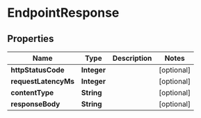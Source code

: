 
# EndpointResponse

## Properties
Name | Type | Description | Notes
------------ | ------------- | ------------- | -------------
**httpStatusCode** | **Integer** |  |  [optional]
**requestLatencyMs** | **Integer** |  |  [optional]
**contentType** | **String** |  |  [optional]
**responseBody** | **String** |  |  [optional]



